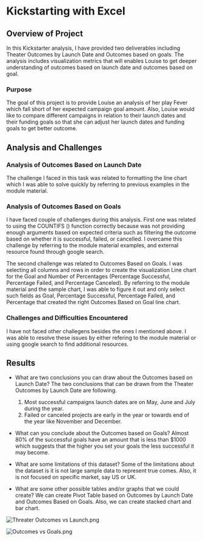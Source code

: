 # Kickstarting with Excel

## Overview of Project
In this Kickstarter analysis, I have provided two deliverables including Theater Outcomes by Launch Date and Outcomes based on goals. The analysis includes visualization metrics that will enables Louise to get deeper understanding of outcomes based on launch date and outcomes based on goal. 

### Purpose
The goal of this project is to provide Louise an analysis of her play Fever which fall short of her expected campaign goal amount. Also, Louise would like to compare different campaigns in relation to their launch dates and their funding goals so that she can adjust her launch dates and funding goals to get better outcome. 

## Analysis and Challenges

### Analysis of Outcomes Based on Launch Date
The challenge I faced in this task was related to formatting the line chart which I was able to solve quickly by referring to previous examples in the module material.

### Analysis of Outcomes Based on Goals
I have faced couple of challenges during this analysis. First one was related to using the COUNTIFS () function correctly because was not providing enough arguments based on expected criteria such as filtering the outcome based on whether it is successful, failed, or cancelled.  I overcame this challenge by referring to the module material examples, and external resource found through google search. 

The second challenge was related to Outcomes Based on Goals. I was selecting all columns and rows in order to create the visualization Line chart for the Goal and Number of Percentages (Percentage Successful, Percentage Failed, and Percentage Canceled). By referring to the module material and the sample chart, I was able to figure it out and only select such fields as Goal, Percentage Successful, Percentage Failed, and Percentage that created the right Outcomes Based on Goal line chart.


### Challenges and Difficulties Encountered
I have not faced other challegens besides the ones I mentioned above. I was able to resolve these issues by either refering to the module material or using google search to find additional resources.

## Results

- What are two conclusions you can draw about the Outcomes based on Launch Date?
    The two conclusions that can be drawn from the Theater Outcomes by Launch Date are following.
    1)	Most successful campaigns launch dates are on May, June and July during the year. 
    2)	Failed or canceled projects are early in the year or towards end of the year like November and December.


- What can you conclude about the Outcomes based on Goals?
    Almost 80% of the successful goals have an amount that is less than $1000 which suggests that the higher you set your goals the less successful it may become. 

- What are some limitations of this dataset?
    Some of the limitations about the dataset is it is not large sample data to represent true comes. Also, it is not focused on specific market, say US or UK.  

- What are some other possible tables and/or graphs that we could create?
    We can create Pivot Table based on Outcomes by Launch Date and Outcomes Based on Goals. Also, we can create stacked chart and bar chart. 

![Threater Outcomes vs Launch.png](https://github.com/bariir/kickstarter-analysis/tree/main/resources/Threater_Outcomes_vs_Launch.png?raw=true)

![Outcomes vs Goals.png](https://github.com/bariir/kickstarter-analysis/tree/main/resources/Outcomes_vs_Goals.png?raw=true)